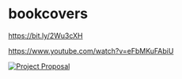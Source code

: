 # bookcovers

https://bit.ly/2Wu3cXH

https://www.youtube.com/watch?v=eFbMKuFAbiU

[![Project Proposal](https://img.youtube.com/vi/eFbMKuFAbiU/0.jpg)](https://www.youtube.com/watch?v=eFbMKuFAbiU)
